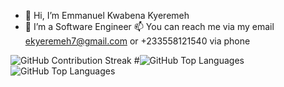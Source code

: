 - 👋 Hi, I’m Emmanuel Kwabena Kyeremeh
- 👀 I’m a Software Engineer
📫 You can reach me via my email ekyeremeh7@gmail.com or +233558121540 via phone

<!---
ekyeremeh7/ekyeremeh7 is a ✨ special ✨ repository because its `README.md` (this file) appears on your GitHub profile.
You can click the Preview link to take a look at your changes.
--->

![GitHub Contribution Streak](https://github-readme-streak-stats.herokuapp.com?user=ekyeremeh7&theme=radical)
#![GitHub Top Languages](https://github-readme-stats.vercel.app/api/top-langs/?username=ekyeremeh7&layout=compact&theme=radical)
![GitHub Top Languages](https://github-readme-stats.vercel.app/api/top-langs/?username=ekyeremeh7&layout=compact&theme=radical&langs_count=6&hide=python)
